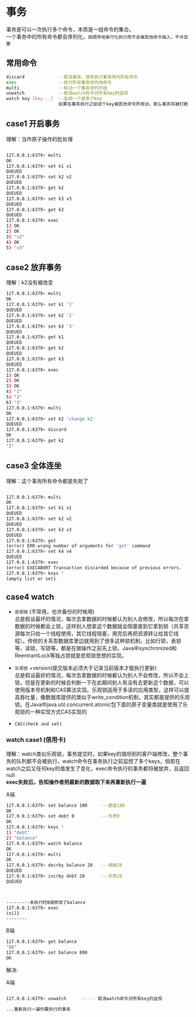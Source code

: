 # 事务

事务是可以一次执行多个命令，本质是一组命令的集合。  
一个事务中的所有命令都会序列化，`按顺序地串行化执行而不会被其他命令插入，不许加塞`

## 常用命令

``` bash
discard             --取消事务，放弃执行事务块内所有命令
exec                --执行所有事务块内地命令
multi               --标记一个事务块的开始
unwatch             --取消watch命令对所有key的监视
watch key [key...]  --监视一个或多个key
                    如果在事务执行之前这个key被其他命令所改动，那么事务将被打断

```

## case1 开启事务

理解：当作原子操作的批处理

``` bash

127.0.0.1:6379> multi
OK
127.0.0.1:6379> set k1 v1
QUEUED
127.0.0.1:6379> set k2 v2
QUEUED
127.0.0.1:6379> get k2
QUEUED
127.0.0.1:6379> set k3 v3
QUEUED
127.0.0.1:6379> get k3
QUEUED
127.0.0.1:6379> exec
1) OK
2) OK
3) "v2"
4) OK
5) "v3"


```

## case2 放弃事务

理解：k2没有被改变

``` bash
127.0.0.1:6379> multi
OK
127.0.0.1:6379> set k1 '1'
QUEUED
127.0.0.1:6379> set k2 '2'
QUEUED
127.0.0.1:6379> set k3 '3'
QUEUED
127.0.0.1:6379> get k1
QUEUED
127.0.0.1:6379> get k2
QUEUED
127.0.0.1:6379> get k3
QUEUED
127.0.0.1:6379> exec
1) OK
2) OK
3) OK
4) "1"
5) "2"
6) "3"
127.0.0.1:6379> multi
OK
127.0.0.1:6379> set k2 'change k2'
QUEUED
127.0.0.1:6379> discard
OK
127.0.0.1:6379> get k2
"2"

```

## case3 全体连坐

理解：这个事务所有命令都是失败了

``` bash

127.0.0.1:6379> multi
OK
127.0.0.1:6379> set k1 v1
QUEUED
127.0.0.1:6379> set k2 v2
QUEUED
127.0.0.1:6379> set k3 v3
QUEUED
127.0.0.1:6379> get
(error) ERR wrong number of arguments for 'get' command
127.0.0.1:6379> set k4 v4
QUEUED
127.0.0.1:6379> exec
(error) EXECABORT Transaction discarded because of previous errors.
127.0.0.1:6379> keys *
(empty list or set)
```

## case4 watch

 - `悲观锁` (不常用，也许备份的时候用)   
    总是假设最坏的情况，每次去拿数据的时候都认为别人会修改，所以每次在拿数据的时候都会上锁，这样别人想拿这个数据就会阻塞直到它拿到锁（共享资源每次只给一个线程使用，其它线程阻塞，用完后再把资源转让给其它线程）。传统的关系型数据库里边就用到了很多这种锁机制，比如行锁，表锁等，读锁，写锁等，都是在做操作之前先上锁。Java中synchronized和ReentrantLock等独占锁就是悲观锁思想的实现。

 - `乐观锁` +version(提交版本必须大于记录当前版本才能执行更新)  
    总是假设最好的情况，每次去拿数据的时候都认为别人不会修改，所以不会上锁，但是在更新的时候会判断一下在此期间别人有没有去更新这个数据，可以使用版本号机制和CAS算法实现。乐观锁适用于多读的应用类型，这样可以提高吞吐量，像数据库提供的类似于write_condition机制，其实都是提供的乐观锁。在Java中java.util.concurrent.atomic包下面的原子变量类就是使用了乐观锁的一种实现方式CAS实现的

 - `CAS(check and set)`


 ### watch case1 (信用卡)

 理解：watch类似乐观锁，事务提交时，如果key的值呗别的客户端修改，整个事务的队列都不会被执行，watch命令在事务执行之前监控了多个keys，倘若在watch之后又任何key的值发生了变化，exec命令执行的事务都将被放弃，且返回null  
 **exec失败后，告知操作者把最新的数据取下来再重新执行一遍**

 A端
 ```bash
127.0.0.1:6379> set balance 100     ---额度100
OK
127.0.0.1:6379> set debt 0          ---负债0
OK
127.0.0.1:6379> keys *
1) "debt"
2) "balance"
127.0.0.1:6379> watch balance
OK
127.0.0.1:6379> multi
OK
127.0.0.1:6379> decrby balance 20   ---用掉20
QUEUED
127.0.0.1:6379> incrby debt 20      ---负债20
QUEUED



---------未执行时B端修改了balance
127.0.0.1:6379> exec
(nil)
--------

 ```

 B端

``` bash
127.0.0.1:6379> get balance
"80"
127.0.0.1:6379> set balance 800
OK


```

解决:

 A端

``` bash

127.0.0.1:6379> unwatch      ----- 取消watch命令对所有key的监视

...重新执行一遍你要执行的事务


```
 


